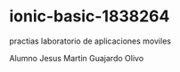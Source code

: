 # ionic-basic-1838264
practias laboratorio de aplicaciones moviles

Alumno Jesus Martin Guajardo Olivo